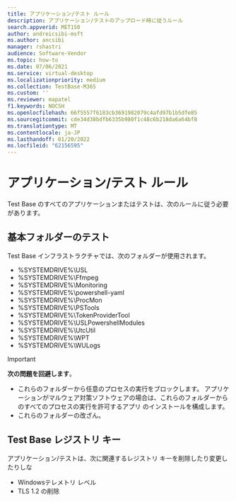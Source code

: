 ```yaml
---
title: アプリケーション/テスト ルール
description: アプリケーション/テストのアップロード時に従うルール
search.appverid: MET150
author: andreicsibi-msft
ms.author: ancsibi
manager: rshastri
audience: Software-Vendor
ms.topic: how-to
ms.date: 07/06/2021
ms.service: virtual-desktop
ms.localizationpriority: medium
ms.collection: TestBase-M365
ms.custom: ''
ms.reviewer: mapatel
f1.keywords: NOCSH
ms.openlocfilehash: 66f5557f6183cb3691982079c4afd97b1b5dfe85
ms.sourcegitcommit: cde34d38bdfb6335b980f1c48c6b218da6a64bf8
ms.translationtype: MT
ms.contentlocale: ja-JP
ms.lasthandoff: 01/20/2022
ms.locfileid: "62156595"
---
```

# <a name="applicationtest-rules"></a>アプリケーション/テスト ルール

Test Base のすべてのアプリケーションまたはテストは、次のルールに従う必要があります。

## <a name="test-base-folders"></a>基本フォルダーのテスト 

Test Base インフラストラクチャでは、次のフォルダーが使用されます。
* %SYSTEMDRIVE%\USL
* %SYSTEMDRIVE%\Ffmpeg
* %SYSTEMDRIVE%\Monitoring
* %SYSTEMDRIVE%\powershell-yaml
* %SYSTEMDRIVE%\ProcMon
* %SYSTEMDRIVE%\PSTools
* %SYSTEMDRIVE%\TokenProviderTool
* %SYSTEMDRIVE%\USLPowershellModules
* %SYSTEMDRIVE%\UtcUtil
* %SYSTEMDRIVE%\WPT
* %SYSTEMDRIVE%\WULogs

> [!IMPORTANT]
> **次の問題を回避します**。
> * これらのフォルダーから任意のプロセスの実行をブロックします。 アプリケーションがマルウェア対策ソフトウェアの場合は、これらのフォルダーからのすべてのプロセスの実行を許可するアプリ のインストールを構成します。
> * これらのフォルダーの改ざん。

## <a name="test-base-registry-keys"></a>Test Base レジストリ キー

アプリケーション/テストは、次に関連するレジストリ キーを削除したり変更したりしな
* Windowsテレメトリ レベル
* TLS 1.2 の削除
